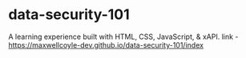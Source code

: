 ﻿# data-security-101
A learning experience built with HTML, CSS, JavaScript, & xAPI.
link - https://maxwellcoyle-dev.github.io/data-security-101/index


